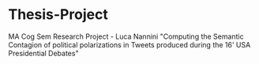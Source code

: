 # Thesis-Project
MA Cog Sem Research Project - Luca Nannini 
"Computing the Semantic Contagion of political polarizations in Tweets produced during the 16' USA Presidential Debates"
